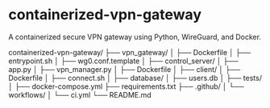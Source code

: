 # containerized-vpn-gateway
A containerized secure VPN gateway using Python, WireGuard, and Docker.

containerized-vpn-gateway/
├── vpn_gateway/
│   ├── Dockerfile
│   ├── entrypoint.sh
│   ├── wg0.conf.template
│
├── control_server/
│   ├── app.py
│   ├── vpn_manager.py
│   ├── Dockerfile
│
├── client/
│   ├── Dockerfile
│   ├── connect.sh
│
├── database/
│   ├── users.db
│
├── tests/
│
├── docker-compose.yml
├── requirements.txt
├── .github/
│   └── workflows/
│       └── ci.yml
└── README.md
